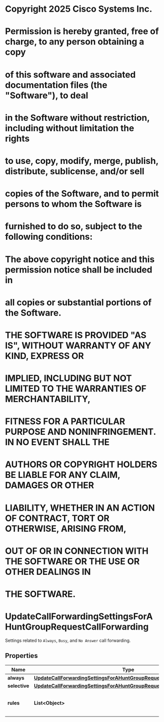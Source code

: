 <!--  Copyright 2025 Cisco Systems Inc.

Permission is hereby granted, free of charge, to any person obtaining a copy
of this software and associated documentation files (the "Software"), to deal
in the Software without restriction, including without limitation the rights
to use, copy, modify, merge, publish, distribute, sublicense, and/or sell
copies of the Software, and to permit persons to whom the Software is
furnished to do so, subject to the following conditions:

The above copyright notice and this permission notice shall be included in
all copies or substantial portions of the Software.

THE SOFTWARE IS PROVIDED "AS IS", WITHOUT WARRANTY OF ANY KIND, EXPRESS OR
IMPLIED, INCLUDING BUT NOT LIMITED TO THE WARRANTIES OF MERCHANTABILITY,
FITNESS FOR A PARTICULAR PURPOSE AND NONINFRINGEMENT. IN NO EVENT SHALL THE
AUTHORS OR COPYRIGHT HOLDERS BE LIABLE FOR ANY CLAIM, DAMAGES OR OTHER
LIABILITY, WHETHER IN AN ACTION OF CONTRACT, TORT OR OTHERWISE, ARISING FROM,
OUT OF OR IN CONNECTION WITH THE SOFTWARE OR THE USE OR OTHER DEALINGS IN
THE SOFTWARE.-->
# Copyright 2025 Cisco Systems Inc.
#
# Permission is hereby granted, free of charge, to any person obtaining a copy
# of this software and associated documentation files (the "Software"), to deal
# in the Software without restriction, including without limitation the rights
# to use, copy, modify, merge, publish, distribute, sublicense, and/or sell
# copies of the Software, and to permit persons to whom the Software is
# furnished to do so, subject to the following conditions:
#
# The above copyright notice and this permission notice shall be included in
# all copies or substantial portions of the Software.
#
# THE SOFTWARE IS PROVIDED "AS IS", WITHOUT WARRANTY OF ANY KIND, EXPRESS OR
# IMPLIED, INCLUDING BUT NOT LIMITED TO THE WARRANTIES OF MERCHANTABILITY,
# FITNESS FOR A PARTICULAR PURPOSE AND NONINFRINGEMENT. IN NO EVENT SHALL THE
# AUTHORS OR COPYRIGHT HOLDERS BE LIABLE FOR ANY CLAIM, DAMAGES OR OTHER
# LIABILITY, WHETHER IN AN ACTION OF CONTRACT, TORT OR OTHERWISE, ARISING FROM,
# OUT OF OR IN CONNECTION WITH THE SOFTWARE OR THE USE OR OTHER DEALINGS IN
# THE SOFTWARE.



# UpdateCallForwardingSettingsForAHuntGroupRequestCallForwarding

Settings related to `Always`, `Busy`, and `No Answer` call forwarding.

## Properties

| Name | Type | Description | Notes |
|------------ | ------------- | ------------- | -------------|
|**always** | [**UpdateCallForwardingSettingsForAHuntGroupRequestCallForwardingAlways**](UpdateCallForwardingSettingsForAHuntGroupRequestCallForwardingAlways.md) |  |  [optional] |
|**selective** | [**UpdateCallForwardingSettingsForAHuntGroupRequestCallForwardingSelective**](UpdateCallForwardingSettingsForAHuntGroupRequestCallForwardingSelective.md) |  |  [optional] |
|**rules** | **List&lt;Object&gt;** | Rules for selectively forwarding calls. |  [optional] |



